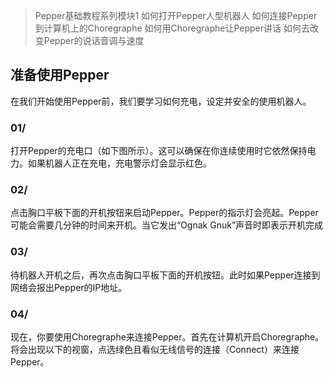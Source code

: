 > Pepper基础教程系列模块1
> 如何打开Pepper人型机器人
> 如何连接Pepper到计算机上的Choregraphe
> 如何用Choregraphe让Pepper讲话
> 如何去改变Pepper的说话音调与速度

## 准备使用Pepper
在我们开始使用Pepper前，我们要学习如何充电，设定并安全的使用机器人。

### 01/
打开Pepper的充电口（如下图所示）。这可以确保在你连续使用时它依然保持电力。如果机器人正在充电，充电警示灯会显示红色。
### 02/
点击胸口平板下面的开机按钮来启动Pepper。Pepper的指示灯会亮起。Pepper可能会需要几分钟的时间来开机。当它发出“Ognak Gnuk”声音时即表示开机完成
### 03/
待机器人开机之后，再次点击胸口平板下面的开机按钮。此时如果Pepper连接到网络会报出Pepper的IP地址。
### 04/
现在，你要使用Choregraphe来连接Pepper。首先在计算机开启Choregraphe。将会出现以下的视窗，点选绿色且看似无线信号的连接（Connect）来连接Pepper。